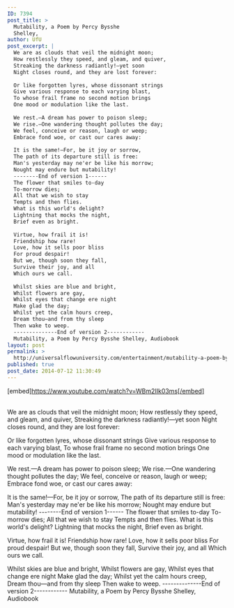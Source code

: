 ```yaml
---
ID: 7394
post_title: >
  Mutability, a Poem by Percy Bysshe
  Shelley,
author: UfU
post_excerpt: |
  We are as clouds that veil the midnight moon;
  How restlessly they speed, and gleam, and quiver,
  Streaking the darkness radiantly!—yet soon
  Night closes round, and they are lost forever:
  
  Or like forgotten lyres, whose dissonant strings
  Give various response to each varying blast,
  To whose frail frame no second motion brings
  One mood or modulation like the last.
  
  We rest.—A dream has power to poison sleep;
  We rise.—One wandering thought pollutes the day;
  We feel, conceive or reason, laugh or weep;
  Embrace fond woe, or cast our cares away:
  
  It is the same!—For, be it joy or sorrow,
  The path of its departure still is free:
  Man's yesterday may ne'er be like his morrow;
  Nought may endure but mutability!
  --------End of version 1------
  The flower that smiles to-day
  To-morrow dies;
  All that we wish to stay
  Tempts and then flies.
  What is this world's delight?
  Lightning that mocks the night,
  Brief even as bright.
  
  Virtue, how frail it is!
  Friendship how rare!
  Love, how it sells poor bliss
  For proud despair!
  But we, though soon they fall,
  Survive their joy, and all
  Which ours we call.
  
  Whilst skies are blue and bright,
  Whilst flowers are gay,
  Whilst eyes that change ere night
  Make glad the day;
  Whilst yet the calm hours creep,
  Dream thou—and from thy sleep
  Then wake to weep.
  --------------End of version 2------------
  Mutability, a Poem by Percy Bysshe Shelley, Audiobook
layout: post
permalink: >
  http://universalflowuniversity.com/entertainment/mutability-a-poem-by-percy-bysshe-shelley/
published: true
post_date: 2014-07-12 11:30:49
---
```

[embed]https://www.youtube.com/watch?v=WBm2IIk03ms[/embed]</br></br>
<p>We are as clouds that veil the midnight moon;
How restlessly they speed, and gleam, and quiver,
Streaking the darkness radiantly!—yet soon
Night closes round, and they are lost forever:

Or like forgotten lyres, whose dissonant strings
Give various response to each varying blast,
To whose frail frame no second motion brings
One mood or modulation like the last.

We rest.—A dream has power to poison sleep;
We rise.—One wandering thought pollutes the day;
We feel, conceive or reason, laugh or weep;
Embrace fond woe, or cast our cares away:

It is the same!—For, be it joy or sorrow,
The path of its departure still is free:
Man's yesterday may ne'er be like his morrow;
Nought may endure but mutability!
--------End of version 1------
The flower that smiles to-day
          To-morrow dies;
All that we wish to stay
          Tempts and then flies.
What is this world's delight?
Lightning that mocks the night,
          Brief even as bright.

   Virtue, how frail it is!
          Friendship how rare!
Love, how it sells poor bliss
          For proud despair!
But we, though soon they fall,
Survive their joy, and all
          Which ours we call.

   Whilst skies are blue and bright,
          Whilst flowers are gay,
Whilst eyes that change ere night
          Make glad the day;
Whilst yet the calm hours creep,
Dream thou—and from thy sleep
          Then wake to weep.
--------------End of version 2------------
Mutability, a Poem by Percy Bysshe Shelley, Audiobook</p>